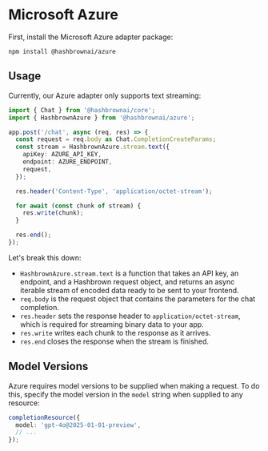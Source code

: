 # Microsoft Azure

First, install the Microsoft Azure adapter package:

```shell
npm install @hashbrownai/azure
```

## Usage

Currently, our Azure adapter only supports text streaming:

```ts
import { Chat } from '@hashbrownai/core';
import { HashbrownAzure } from '@hashbrownai/azure';

app.post('/chat', async (req, res) => {
  const request = req.body as Chat.CompletionCreateParams;
  const stream = HashbrownAzure.stream.text({
    apiKey: AZURE_API_KEY,
    endpoint: AZURE_ENDPOINT,
    request,
  });

  res.header('Content-Type', 'application/octet-stream');

  for await (const chunk of stream) {
    res.write(chunk);
  }

  res.end();
});
```

Let's break this down:

- `HashbrownAzure.stream.text` is a function that takes an API key, an endpoint, and a Hashbrown request object, and returns an async iterable stream of encoded data ready to be sent to your frontend.
- `req.body` is the request object that contains the parameters for the chat completion.
- `res.header` sets the response header to `application/octet-stream`, which is required for streaming binary data to your app.
- `res.write` writes each chunk to the response as it arrives.
- `res.end` closes the response when the stream is finished.

## Model Versions

Azure requires model versions to be supplied when making a request. To do this, specify the model version in the `model` string when supplied to any resource:

```ts
completionResource({
  model: 'gpt-4o@2025-01-01-preview',
  // ...
});
```
